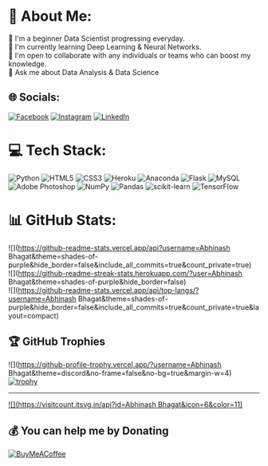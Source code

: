 # 💫 About Me:
🔭 I'm a beginner Data Scientist progressing everyday.<br>🌱 I'm currently learning Deep Learning & Neural Networks.<br>🤝 I'm open to collaborate with any individuals or teams who can boost my knowledge.<br>💬 Ask me about Data Analysis & Data Science


## 🌐 Socials:
[![Facebook](https://img.shields.io/badge/Facebook-%231877F2.svg?logo=Facebook&logoColor=white)](https://facebook.com/abhinash0007) [![Instagram](https://img.shields.io/badge/Instagram-%23E4405F.svg?logo=Instagram&logoColor=white)](https://instagram.com/real_avnaash) [![LinkedIn](https://img.shields.io/badge/LinkedIn-%230077B5.svg?logo=linkedin&logoColor=white)](https://linkedin.com/in/abhinash-bhagat) 

# 💻 Tech Stack:
![Python](https://img.shields.io/badge/python-3670A0?style=plastic&logo=python&logoColor=ffdd54) ![HTML5](https://img.shields.io/badge/html5-%23E34F26.svg?style=plastic&logo=html5&logoColor=white) ![CSS3](https://img.shields.io/badge/css3-%231572B6.svg?style=plastic&logo=css3&logoColor=white) ![Heroku](https://img.shields.io/badge/heroku-%23430098.svg?style=plastic&logo=heroku&logoColor=white) ![Anaconda](https://img.shields.io/badge/Anaconda-%2344A833.svg?style=plastic&logo=anaconda&logoColor=white) ![Flask](https://img.shields.io/badge/flask-%23000.svg?style=plastic&logo=flask&logoColor=white) ![MySQL](https://img.shields.io/badge/mysql-%2300f.svg?style=plastic&logo=mysql&logoColor=white) ![Adobe Photoshop](https://img.shields.io/badge/adobephotoshop-%2331A8FF.svg?style=plastic&logo=adobephotoshop&logoColor=white) ![NumPy](https://img.shields.io/badge/numpy-%23013243.svg?style=plastic&logo=numpy&logoColor=white) ![Pandas](https://img.shields.io/badge/pandas-%23150458.svg?style=plastic&logo=pandas&logoColor=white) ![scikit-learn](https://img.shields.io/badge/scikit--learn-%23F7931E.svg?style=plastic&logo=scikit-learn&logoColor=white) ![TensorFlow](https://img.shields.io/badge/TensorFlow-%23FF6F00.svg?style=plastic&logo=TensorFlow&logoColor=white)
# 📊 GitHub Stats:
![](https://github-readme-stats.vercel.app/api?username=Abhinash Bhagat&theme=shades-of-purple&hide_border=false&include_all_commits=true&count_private=true)<br/>
![](https://github-readme-streak-stats.herokuapp.com/?user=Abhinash Bhagat&theme=shades-of-purple&hide_border=false)<br/>
![](https://github-readme-stats.vercel.app/api/top-langs/?username=Abhinash Bhagat&theme=shades-of-purple&hide_border=false&include_all_commits=true&count_private=true&layout=compact)

## 🏆 GitHub Trophies
![](https://github-profile-trophy.vercel.app/?username=Abhinash Bhagat&theme=discord&no-frame=false&no-bg=true&margin-w=4)
[![trophy](https://github-profile-trophy.vercel.app/?username=abhinash-bhagat&theme=onedark)](https://github.com/abhinash-bhagat/github-profile-trophy)

---
[![](https://visitcount.itsvg.in/api?id=Abhinash Bhagat&icon=6&color=11)](https://visitcount.itsvg.in)

  ## 💰 You can help me by Donating
  [![BuyMeACoffee](https://img.shields.io/badge/Buy%20Me%20a%20Coffee-ffdd00?style=for-the-badge&logo=buy-me-a-coffee&logoColor=black)](https://buymeacoffee.com/abhinashbhagat) 

  
<!-- Proudly created with GPRM ( https://gprm.itsvg.in ) -->
